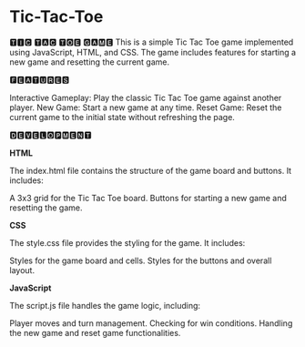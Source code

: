 # Tic-Tac-Toe

🆃🅸🅲  🆃🅰🅲  🆃🅾🅴  🅶🅰🅼🅴
This is a simple Tic Tac Toe game implemented using JavaScript, HTML, and CSS. The game includes features for starting a new game and resetting the current game.


🅵🅴🅰🆃🆄🆁🅴🆂

Interactive Gameplay: Play the classic Tic Tac Toe game against another player.
New Game: Start a new game at any time.
Reset Game: Reset the current game to the initial state without refreshing the page.



🅳🅴🆅🅴🅻🅾🅿🅼🅴🅽🆃

**HTML**

The index.html file contains the structure of the game board and buttons. It includes:

A 3x3 grid for the Tic Tac Toe board.
Buttons for starting a new game and resetting the game.


**CSS**

The style.css file provides the styling for the game. It includes:

Styles for the game board and cells.
Styles for the buttons and overall layout.


**JavaScript**

The script.js file handles the game logic, including:

Player moves and turn management.
Checking for win conditions.
Handling the new game and reset game functionalities.
